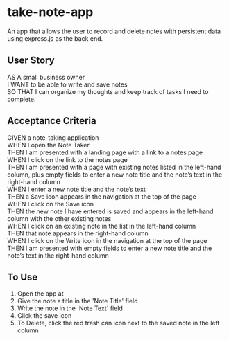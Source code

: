 # take-note-app
An app that allows the user to record and delete notes with persistent data using express.js as the back end.

## User Story
AS A small business owner  
I WANT to be able to write and save notes  
SO THAT I can organize my thoughts and keep track of tasks I need to complete.
## Acceptance Criteria
GIVEN a note-taking application  
WHEN I open the Note Taker  
THEN I am presented with a landing page with a link to a notes page  
WHEN I click on the link to the notes page  
THEN I am presented with a page with existing notes listed in the left-hand column, plus empty fields to enter a new note title and the note’s text in the right-hand column  
WHEN I enter a new note title and the note’s text  
THEN a Save icon appears in the navigation at the top of the page  
WHEN I click on the Save icon  
THEN the new note I have entered is saved and appears in the left-hand column with the other existing notes  
WHEN I click on an existing note in the list in the left-hand column  
THEN that note appears in the right-hand column  
WHEN I click on the Write icon in the navigation at the top of the page  
THEN I am presented with empty fields to enter a new note title and the note’s text in the right-hand column
## To Use
1. Open the app at 
2. Give the note a title in the 'Note Title' field
3. Write the note in the 'Note Text' field 
4. Click the save icon
5. To Delete, click the red trash can icon next to the saved note in the left column